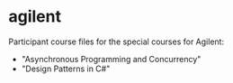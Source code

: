 # agilent
Participant course files for the special courses for Agilent:
- "Asynchronous Programming and Concurrency"
- "Design Patterns in C#"